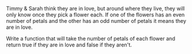 Timmy & Sarah think they are in love, but around where they live, they will only know once they pick a flower each. If
one of the flowers has an even number of petals and the other has an odd number of petals it means they are in love.

Write a function that will take the number of petals of each flower and return true if they are in love and false if
they aren't.
